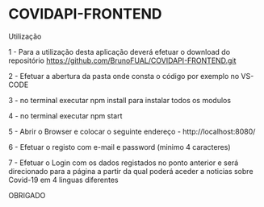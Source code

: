 # COVIDAPI-FRONTEND

Utilização

1 - Para a utilização desta aplicação deverá efetuar o download do repositório
https://github.com/BrunoFUAL/COVIDAPI-FRONTEND.git

2 - Efetuar a abertura da pasta onde consta o código por exemplo no VS-CODE

3 - no terminal executar npm install para instalar todos os modulos

4 - no terminal executar npm start 

5 - Abrir o Browser e colocar o seguinte endereço -  http://localhost:8080/

6 - Efetuar o registo com e-mail e password (minimo 4 caracteres)

7 - Efetuar o Login com os dados registados no ponto anterior e será direcionado para a página a partir
da qual poderá aceder a noticias sobre Covid-19 em 4 linguas diferentes

OBRIGADO

